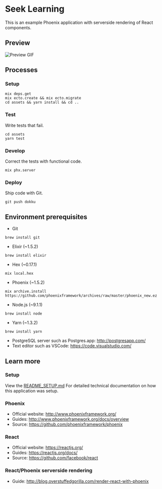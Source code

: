 # Seek Learning

This is an example Phoenix application with serverside rendering of React components.

## Preview
![Preview GIF](https://github.com/antonwintergerst/seeklearning-phoenix/raw/master/preview.gif)

## Processes

### Setup

```
mix deps.get
mix ecto.create && mix ecto.migrate
cd assets && yarn install && cd ..
```

### Test

Write tests that fail.

```
cd assets
yarn test
```

### Develop

Correct the tests with functional code.

```
mix phx.server
```

### Deploy

Ship code with Git.

```
git push dokku
```

## Environment prerequisites

* Git
```
brew install git
```
* Elixir (~1.5.2)
```
brew install elixir
```
* Hex (~0.17.1)
```
mix local.hex
```
* Phoenix (~1.5.2)
```
mix archive.install https://github.com/phoenixframework/archives/raw/master/phoenix_new.ez
```
* Node.js (~9.1.1)
```
brew install node
```
* Yarn (~1.3.2)
```
brew install yarn
```
* PostgreSQL server such as Postgres.app: http://postgresapp.com/
* Text editor such as VSCode: https://code.visualstudio.com/

## Learn more

### Setup

View the [README_SETUP.md](README_SETUP.md) For detailed technical documentation on how this application was setup.

### Phoenix

* Official website: http://www.phoenixframework.org/
* Guides: http://www.phoenixframework.org/docs/overview
* Source: https://github.com/phoenixframework/phoenix

### React

* Official website: https://reactjs.org/
* Guides: https://reactjs.org/docs/
* Source: https://github.com/facebook/react

### React/Phoenix serverside rendering

* Guide: http://blog.overstuffedgorilla.com/render-react-with-phoenix